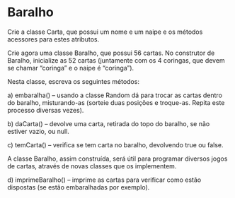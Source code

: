 # Baralho

Crie a classe Carta, que possui um nome e um naipe e os métodos acessores para estes atributos. 

Crie agora uma classe Baralho, que possui 56 cartas. No construtor de Baralho, inicialize as 52 cartas (juntamente com os 4 coringas, que devem se chamar “coringa” e o naipe é “coringa”). 

Nesta classe, escreva os seguintes métodos:

a) embaralha() – usando a classe Random dá para trocar as cartas dentro do baralho, misturando-as (sorteie duas posições e troque-as. Repita este processo diversas vezes).

b) daCarta() – devolve uma carta, retirada do topo do baralho, se não estiver vazio, ou null.

c) temCarta() – verifica se tem carta no baralho, devolvendo true ou false.

A classe Baralho, assim construída, será útil para programar diversos jogos de cartas, através de novas classes que os implementem.

d) imprimeBaralho() – imprime as cartas para verificar como estão dispostas (se estão embaralhadas por exemplo).